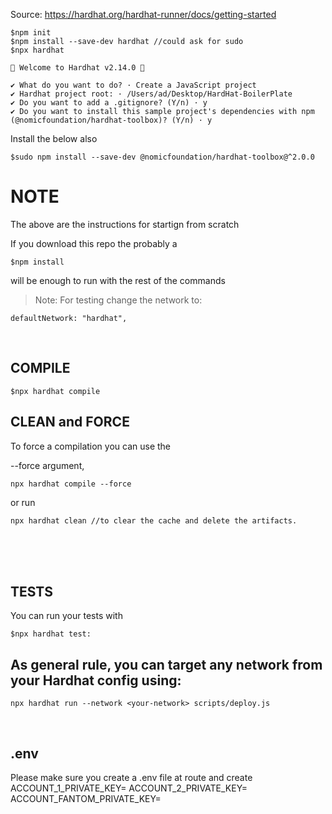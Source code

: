 Source: https://hardhat.org/hardhat-runner/docs/getting-started

    $npm init
    $npm install --save-dev hardhat //could ask for sudo
    $npx hardhat

    👷 Welcome to Hardhat v2.14.0 👷‍

    ✔ What do you want to do? · Create a JavaScript project
    ✔ Hardhat project root: · /Users/ad/Desktop/HardHat-BoilerPlate
    ✔ Do you want to add a .gitignore? (Y/n) · y
    ✔ Do you want to install this sample project's dependencies with npm (@nomicfoundation/hardhat-toolbox)? (Y/n) · y

Install the below also

    $sudo npm install --save-dev @nomicfoundation/hardhat-toolbox@^2.0.0

# NOTE

The above are the instructions for startign from scratch

If you download this repo the probably a

    $npm install

will be enough to run with the rest of the commands

> Note: For testing change the network to:

    defaultNetwork: "hardhat",

<br>

## COMPILE

    $npx hardhat compile

## CLEAN and FORCE

To force a compilation you can use the

--force argument,

    npx hardhat compile --force

or run

    npx hardhat clean //to clear the cache and delete the artifacts.

<br>
<br>
<br>

## TESTS

You can run your tests with

    $npx hardhat test:

## As general rule, you can target any network from your Hardhat config using:

    npx hardhat run --network <your-network> scripts/deploy.js

<br>

## .env

Please make sure you create a .env file at route and create
ACCOUNT_1_PRIVATE_KEY=<PRIVATE KEY>
ACCOUNT_2_PRIVATE_KEY=<PRIVATE KEY>
ACCOUNT_FANTOM_PRIVATE_KEY=<PRIVATE KEY>
